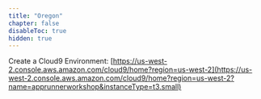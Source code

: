 ```yaml
---
title: "Oregon"
chapter: false
disableToc: true
hidden: true
---
```


Create a Cloud9 Environment: [https://us-west-2.console.aws.amazon.com/cloud9/home?region=us-west-2](https://us-west-2.console.aws.amazon.com/cloud9/home?region=us-west-2?name=apprunnerworkshop&instanceType=t3.small)
